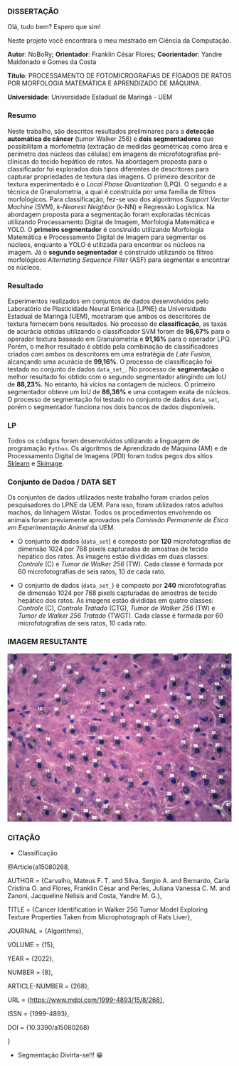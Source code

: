 ### DISSERTAÇÃO

Olá, tudo bem? Espero que sim! 

Neste projeto você encontrara o meu mestrado em Ciência da Computação.

**Autor**: $\text{NoBoRy}$;
**Orientador**: $\text{Franklin César Flores}$;
**Coorientador**: $\text{Yandre Maldonado e Gomes da Costa}$

**Título**: PROCESSAMENTO DE FOTOMICROGRAFIAS DE FÍGADOS DE RATOS POR MORFOLOGIA MATEMÁTICA E APRENDIZADO DE MÁQUINA.

**Universidade**: Universidade Estadual de Maringá - UEM

### $\text{Resumo}$

  Neste trabalho, são descritos resultados preliminares para a **detecção automática de câncer** (tumor Walker 256) e **dois segmentadores** que possibilitam a morfometria (extração de medidas geométricas como área e perímetro dos núcleos das células) em imagens de microfotografias pré-clínicas do tecido hepático de ratos. Na abordagem proposta para o classificador foi explorados dois tipos diferentes de descritores para capturar propriedades de textura das imagens. O primeiro descritor de textura experimentado é o _Local Phase Quantization_ (LPQ). O segundo é a técnica de Granulometria, a qual é construída por uma família de filtros morfológicos. Para classificação, fez-se uso dos algoritmos _Support Vector Machine_ (SVM), _k-Nearest Neighbor_ (k-NN) e Regressão Logística. Na abordagem proposta para a segmentação foram exploradas técnicas utilizando Processamento Digital de Imagem, Morfologia Matemática e YOLO. O **primeiro segmentador** é construído utilizando Morfologia Matemática e Processamento Digital de Imagem para segmentar os núcleos, enquanto a YOLO é utilizada para encontrar os núcleos na imagem. Já o **segundo segmentador** é construído utilizando os filtros morfológicos _Alternating Sequence Filter_ (ASF) para segmentar e encontrar os núcleos. 

### $\text{Resultado}$

Experimentos realizados em conjuntos de dados desenvolvidos pelo Laboratório de Plasticidade Neural Entérica (LPNE) da Universidade Estadual de Maringá (UEM), mostraram que ambos os descritores de textura fornecem bons resultados. No processo de **classificação**, as taxas de acurácia obtidas utilizando o classificador SVM foram de **96,67%** para o operador textura baseado em Granulometria e **91,16%** para o operador LPQ. Porém, o melhor resultado é obtido pela combinação de classificadores criados com ambos os descritores em uma estratégia de _Late Fusion_, alcançando uma acurácia de **99,16%**. O processo de classificação foi testado no conjunto de dados `data_set_`. No processo de **segmentação** o melhor resultado foi obtido com o segundo segmentador atingindo um IoU de **88,23%**. No entanto, há vícios na contagem de núcleos. O primeiro segmentador obteve um IoU de **86,36%** e uma contagem exata de núcleos. O processo de segmentação foi testado no conjunto de dados `data_set`, porém o segmentador funciona nos dois bancos de dados disponíveis. 

### $\text{LP}$

Todos os códigos foram desenvolvidos utilizando a linguagem de programação `Python`. Os algoritmos de Aprendizado de Máquina (AM) e de Processamento Digital de Imagens (PDI) foram todos pegos dos sítios [Sklearn](https://scikit-learn.org/stable/) e [Skimage](https://scikit-image.org/).

### $\text{Conjunto de Dados / DATA SET}$

Os conjuntos de dados utilizados neste trabalho foram criados pelos pesquisadores do LPNE da UEM. Para isso, foram utilizados ratos adultos machos, da linhagem Wistar. Todos os procedimentos envolvendo os animais foram previamente aprovados pela _Comissão Permanente de Ética em Experimentação Animal_ da UEM.

* O conjunto de dados (`data_set`) é composto por **120** microfotografias de dimensão 1024 por 768 pixels capturadas de amostras de tecido hepático dos ratos. As imagens estão divididas em duas classes: *Controle* (C) e *Tumor de Walker 256* (TW). Cada classe é formada por 60 microfotografias de seis ratos, 10 de cada rato.

* O conjunto de dados (`data_set_`) é composto por **240** microfotografias de dimensão 1024 por 768 pixels capturadas de amostras de tecido hepático dos ratos. As imagens estão divididas em quatro classes: *Controle* (C),  *Controle Tratado* (CTG), *Tumor de Walker 256* (TW) e *Tumor de Walker 256 Tratado* (TWGT). Cada classe é formada por 60 microfotografias de seis ratos, 10 cada rato.

### $\text{IMAGEM RESULTANTE}$

![Resultado do método 1](https://github.com/mafta-00/project_dissertacao/blob/main/image_results/ct-seg-primeira.png)

### $\text{CITAÇÃO}$

* $\text{Classificação}$

@Article{a15080268,

AUTHOR = {Carvalho, Mateus F. T. and Silva, Sergio A. and Bernardo, Carla Cristina O. and Flores, Franklin César and Perles, Juliana Vanessa C. M. and Zanoni, Jacqueline Nelisis and Costa, Yandre M. G.},

TITLE = {Cancer Identification in Walker 256 Tumor Model Exploring Texture Properties Taken from Microphotograph of Rats Liver},

JOURNAL = {Algorithms},

VOLUME = {15},

YEAR = {2022},

NUMBER = {8},

ARTICLE-NUMBER = {268},

URL = {https://www.mdpi.com/1999-4893/15/8/268},

ISSN = {1999-4893},

DOI = {10.3390/a15080268}

}

* $\text{Segmentação}$
$\text{Divirta-se!!!}$ 😁
